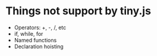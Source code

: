 # Things not support by tiny.js
- Operators: +, -, /, etc
- if, while, for
- Named functions
- Declaration hoisting